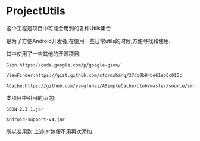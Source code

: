 # ProjectUtils

这个工程是项目中可能会用到的各种Utils集合

是为了方便Android开发者,在使用一些日常utils的时候,方便寻找和使用.

其中使用了一些其他的开源项目:

	Gson:https://code.google.com/p/google-gson/

	ViewFinder:https://gist.github.com/stormzhang/37dc0b94be61eb6c015c

	ACache:https://github.com/yangfuhai/ASimpleCache/blob/master/source/src/org/afinal/simplecache/ACache.java

本项目中引用的jar包:

	GSON-2.3.1.jar

	Android-support-v4.jar

所以若用到,上述jar包便不用再次添加.